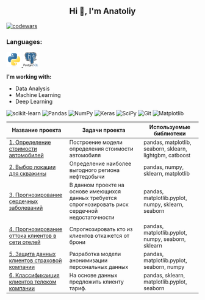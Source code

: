<h2 align="center">Hi 👋, I'm Anatoliy</h2>


[![codewars](https://www.codewars.com/users/Kruzarun/badges/large)](https://www.codewars.com/users/Kruzarun) 

<h3 align="left">Languages:</h3>

<p align="left">   <a href="https://www.python.org" target="_blank" rel="noreferrer"> <img src="https://raw.githubusercontent.com/devicons/devicon/master/icons/python/python-original.svg" alt="python" width="40" height="40"/> </a> <a href="https://www.postgresql.org" target="_blank" rel="noreferrer"> <img src="https://raw.githubusercontent.com/devicons/devicon/master/icons/postgresql/postgresql-original-wordmark.svg" alt="postgresql" width="40" height="40"/> </a> </p>

  **I'm working with:**
 - Data Analysis
 - Machine Learning
 - Deep Learning

![scikit-learn](https://img.shields.io/badge/scikit--learn-%23F7931E.svg?style=for-the-badge&logo=scikit-learn&logoColor=white)
![Pandas](https://img.shields.io/badge/pandas-%23150458.svg?style=for-the-badge&logo=pandas&logoColor=white)
![NumPy](https://img.shields.io/badge/numpy-%23013243.svg?style=for-the-badge&logo=numpy&logoColor=white)
![Keras](https://img.shields.io/badge/Keras-%23D00000.svg?style=for-the-badge&logo=Keras&logoColor=white)
![SciPy](https://img.shields.io/badge/SciPy-%230C55A5.svg?style=for-the-badge&logo=scipy&logoColor=%white)
![Git](https://img.shields.io/badge/git-%23F05033.svg?style=for-the-badge&logo=git&logoColor=white)
![Matplotlib](https://img.shields.io/badge/Matplotlib-%23#ffffff.svg?style=for-the-badge&logo=Matplotlib&logoColor=white)




<p align="left">
</p>

| Название проекта | Задачи проекта| Используемые библиотеки
| --- | --- | ---
| [1.  Определение стоимости автомобилей](https://github.com/anatoliiashulin/Determining-the-value-of-the-car)| Построение модели определения стоимости автомобиля | pandas, matplotlib, seaborn, sklearn, lightgbm, catboost
| [2. Выбор локации для скважины](https://github.com/anatoliiashulin/Choosing-the-location-for-the-well) | Определение наиболее выгодного региона нефтедобычи | pandas, numpy, sklearn, matplotlib 
| [3. Прогнозирование сердечных заболеваний](https://github.com/anatoliiashulin/Heart-diseases-prediction) |  В данном проекте на основе имеющихся данных требуется спрогнозировать риск сердечной недостаточности| pandas, matplotlib.pyplot, numpy, sklearn, seaborn
| [4. Прогнозирование оттока клиентов в сети отелей](https://github.com/anatoliiashulin/Hotel-chain) |  Спрогнозировать кто из клиентов откажется от брони| pandas, matplotlib.pyplot, numpy, seaborn, sklearn
| [5. Защита данных клиентов страховой компании](https://github.com/anatoliiashulin/Data-protection) | Разработка модели анонимизации персональных данных| pandas, matplotlib.pyplot, seaborn, numpy
| [6. Классификаиция клиентов телеком компании](https://github.com/anatoliiashulin/Determination-of-a-promising-tariff-for-a-telecom-company) |На основе данных предложить клиенту тариф. | pandas, sklearn, matplotlib.pyplot, seaborn



